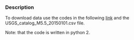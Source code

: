 ### Description
To download data use the codes in the following [link](https://github.com/shearwavesplitter/AlpEventDownloader) and 
the USGS_catalog_M5.5_20150101.csv file.

Note: that the code is written in python 2.

